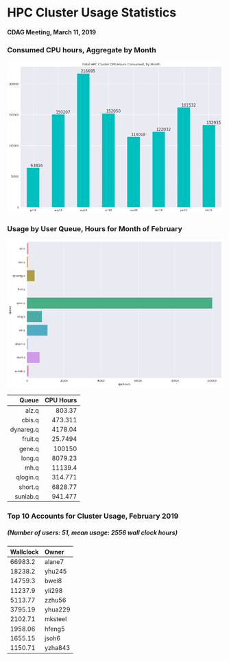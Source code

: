 # HPC Cluster Usage Statistics
####  CDAG Meeting, March 11, 2019

### Consumed CPU hours, Aggregate by Month
<img src="Images/HPC_Cluster_Usage_Barchart_201902.png">


### Usage by User Queue, Hours for Month of February

<img src="Images/HPC_Cluster_queue_usage_201902.png">


Queue | CPU Hours
---------:|-----------:
alz.q|803.37
cbis.q|473.311
dynareg.q|4178.04
fruit.q|25.7494
gene.q|100150
long.q|8079.23
mh.q|11139.4
qlogin.q|314.771
short.q|6828.77
sunlab.q|941.477

### Top 10 Accounts for Cluster Usage, February 2019
##### (Number of users: 51, mean usage: 2556 wall clock hours)

Wallclock | Owner
:--------|:--------
66983.2|alane7
18238.2|yhu245
14759.3|bwei8
11237.9|yli298
5113.77|zzhu56
3795.19|yhua229
2102.71|mksteel
1958.06|hfeng5
1655.15|jsoh6
1150.71|yzha843

